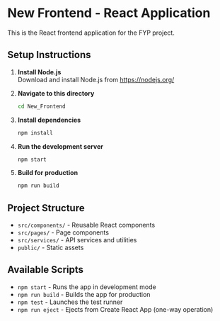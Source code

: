 # New Frontend - React Application  
  
This is the React frontend application for the FYP project.  
  
## Setup Instructions  
  
1. **Install Node.js**  
   Download and install Node.js from https://nodejs.org/  
  
2. **Navigate to this directory**  
   ```bash  
   cd New_Frontend  
   ```  
  
3. **Install dependencies**  
   ```bash  
   npm install  
   ```  
  
4. **Run the development server**  
   ```bash  
   npm start  
   ```  
  
5. **Build for production**  
   ```bash  
   npm run build  
   ```  
  
## Project Structure  
  
- `src/components/` - Reusable React components  
- `src/pages/` - Page components  
- `src/services/` - API services and utilities  
- `public/` - Static assets  
  
## Available Scripts  
  
- `npm start` - Runs the app in development mode  
- `npm run build` - Builds the app for production  
- `npm test` - Launches the test runner  
- `npm run eject` - Ejects from Create React App (one-way operation) 
